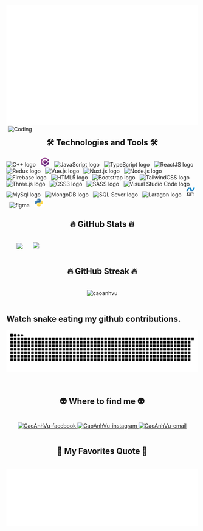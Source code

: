<!-- AndyVuCoder -->
<a href="#" target="_blank">
  <img src="svg/caoanhvu.svg" width="1100" alt="CaoAnhVu-official" />
</a>
<img align="right" alt="Coding" src="https://images-wixmp-ed30a86b8c4ca887773594c2.wixmp.com/f/ceab6b05-066e-4f6b-82ab-d8d718e2cbb5/da69dzf-11f146e8-481e-4ace-bfea-2a8fa094a416.gif?token=eyJ0eXAiOiJKV1QiLCJhbGciOiJIUzI1NiJ9.eyJzdWIiOiJ1cm46YXBwOjdlMGQxODg5ODIyNjQzNzNhNWYwZDQxNWVhMGQyNmUwIiwiaXNzIjoidXJuOmFwcDo3ZTBkMTg4OTgyMjY0MzczYTVmMGQ0MTVlYTBkMjZlMCIsIm9iaiI6W1t7InBhdGgiOiJcL2ZcL2NlYWI2YjA1LTA2NmUtNGY2Yi04MmFiLWQ4ZDcxOGUyY2JiNVwvZGE2OWR6Zi0xMWYxNDZlOC00ODFlLTRhY2UtYmZlYS0yYThmYTA5NGE0MTYuZ2lmIn1dXSwiYXVkIjpbInVybjpzZXJ2aWNlOmZpbGUuZG93bmxvYWQiXX0.0AV7OXHT-kFbJAHvGSm9oKF31qvYzymwODMDUu6RVZc" alt="Coding", width="500"/>
<!-- <img align="right" alt="Coding" width="400" src="https://raw.githubusercontent.com/devSouvik/devSouvik/master/gif3.gif"> -->
<h2 align="center">🛠 Technologies and Tools 🛠</h2>


<!-- https://simpleicons.org/ -->

<span><img src="https://img.shields.io/badge/C++-282C34?logo=c%2B%2B&logoColor=75B8ED" alt="C++ logo" title="C++" height="25" /></span>
&nbsp;
<span><img src="https://raw.githubusercontent.com/devicons/devicon/master/icons/csharp/csharp-original.svg" alt="csharp" width="25" height="25"/></span>
&nbsp;
<span><img src="https://img.shields.io/badge/JavaScript-282C34?logo=javascript&logoColor=F7DF1E" alt="JavaScript logo" title="JavaScript" height="25" /></span>
&nbsp;
<span><img src="https://img.shields.io/badge/TypeScript-282C34?logo=typescript&logoColor=3178C6" alt="TypeScript logo" title="TypeScript" height="25" /></span>
&nbsp;
<span><img src="https://img.shields.io/badge/ReactJS-282C34?logo=react&logoColor=61DAFB" alt="ReactJS logo" title="ReactJS" height="25" /></span>
&nbsp;
<span><img src="https://img.shields.io/badge/Redux-282C34?logo=redux&logoColor=764ABC" alt="Redux logo" title="Redux" height="25" /></span>
&nbsp;
<span><img src="https://img.shields.io/badge/Vue.js-282C34?logo=vue.js&logoColor=4FC08D" alt="Vue.js logo" title="Vue.js" height="25" /></span>
&nbsp;
<span><img src="https://img.shields.io/badge/Nuxt.js-282C34?logo=nuxt.js&logoColor=4FC08D" alt="Nuxt.js logo" title="Nuxt.js" height="25" /></span>
&nbsp;
<span><img src="https://img.shields.io/badge/Node.js-282C34?logo=node.js&logoColor=00F200" alt="Node.js logo" title="Node.js" height="25" /></span>
&nbsp;
<span><img src="https://img.shields.io/badge/Firebase-282C34?logo=firebase&logoColor=FFCA28" alt="Firebase logo" title="Firebase" height="25" /></span>
&nbsp;
<span><img src="https://img.shields.io/badge/HTML5-282C34?logo=html5&logoColor=E34F26" alt="HTML5 logo" title="HTML5" height="25" /></span>
&nbsp;
<span><img src="https://img.shields.io/badge/Bootstrap-282C34?logo=bootstrap&logoColor=7952B3" alt="Bootstrap logo" title="Bootstrap" height="25" /></span>
&nbsp;
<span><img src="https://img.shields.io/badge/Tailwind%20CSS-282C34?logo=tailwind-css&logoColor=38B2AC" alt="TailwindCSS logo" title="TailwindCSS" height="25" /></span>
&nbsp;
<span><img src="https://img.shields.io/badge/Three.js-282C34?logo=three.js&logoColor=FFFFFF" alt="Three.js logo" title="Three.js" height="25" /></span>
&nbsp;
<span><img src="https://img.shields.io/badge/CSS3-282C34?logo=css3&logoColor=1572B6" alt="CSS3 logo" title="CSS3" height="25" /></span>
&nbsp;
<span><img src="https://img.shields.io/badge/Sass-282C34?logo=sass&logoColor=CC6699" alt="SASS logo" title="SASS" height="25" /></span>
&nbsp;
<span><img src="https://img.shields.io/badge/VS%20Code-282C34?logo=visual-studio-code&logoColor=007ACC" alt="Visual Studio Code logo" title="Visual Studio Code" height="25" /></span>
&nbsp;
<span><img src="https://img.shields.io/badge/MySQL-282C34?logo=mysql&logoColor=007ACC" alt="MySql logo" title="MySql" height="25" /></span>
&nbsp;
<span><img src="https://img.shields.io/badge/MongoDB-282C34?logo=mongodb&logoColor=47A248" alt="MongoDB logo" title="MongoDB" height="25" /></span>
&nbsp;
<span><img src="https://img.shields.io/badge/SQL%20Server-282C34?logo=microsoft-sql-server&logoColor=FFCA28" alt="SQL Sever logo" title="sql sever" height="25" /></span>
&nbsp;
<span><img src="https://img.shields.io/badge/Laragon-282C34?logo=laragon&logoColor=007ACC" alt="Laragon logo" title="Laragon" height="25" /></span>
&nbsp;
<span><img src="https://raw.githubusercontent.com/devicons/devicon/master/icons/dot-net/dot-net-original-wordmark.svg" alt="dotnet" width="25" height="25"/></span>
&nbsp;
<span><img src="https://www.vectorlogo.zone/logos/figma/figma-icon.svg" alt="figma" width="25" height="25"/></span>
&nbsp;
<span><img src="https://raw.githubusercontent.com/devicons/devicon/master/icons/python/python-original.svg" alt="python" width="25" height="25"/></span>
<br>

<h2 align="center">🔥 GitHub Stats 🔥</h2>
<!-- https://github.com/anuraghazra/github-readme-stats -->
<br>
<div align=center>
  <a href="#" title="CaoAnhVu">
    <img width="315" align="center" src="https://github-readme-stats.vercel.app/api/top-langs/?username=CaoAnhVu&hide=c%23,powershell,Mathematica,Ruby,Objective-C,Objective-C%2b%2b,Cuda&title_color=61dafb&text_color=ffffff&icon_color=61dafb&bg_color=20232a&langs_count=8&layout=compact&border_color=61dafb&hide_border=true" />
  </a>
  <a href="#" title="CaoAnhVu">
    <img align="right" width="434" src="https://github-readme-stats.vercel.app/api?username=CaoAnhVu&show_icons=true&theme=react&border_color=61dafb&hide_border=true" />
  </a>
</div>
<br>
<h2 align="center">🔥 GitHub Streak 🔥</h2>
<!-- https://github.com/anuraghazra/github-readme-streak -->
<br>
<div align=center>
  <a align="center"><img align="center" src="https://github-readme-streak-stats.herokuapp.com/?user=caoanhvu&theme=dark" alt="caoanhvu" /></a>
</div>
<br>

## Watch snake eating my github contributions.

![Snake animation](https://raw.githubusercontent.com/caoanhvu/caoanhvu/output/github-contribution-grid-snake-dark.svg)

<br>
<h2 align="center">👽 Where to find me 👽</h2>
<br>
<!-- https://icons8.com -->
<div align="center">
  <a href="https://www.facebook.com/C.ahzuu/" target="blank">
    <img src="https://img.icons8.com/bubbles/100/000000/facebook-new.png" alt="CaoAnhVu-facebook" />
  </a>
  <!-- <a href="https://www.linkedin.com/in/" target="blank">
    <img src="https://img.icons8.com/bubbles/100/000000/linkedin.png" alt="CaoAnhVu-linkedin" />
  </a> -->
  <a href="https://www.instagram.com/_bridget.129/" target="blank">
    <img src="https://img.icons8.com/bubbles/100/000000/instagram.png" alt="CaoAnhVu-instagram" />
  </a>
  <a href="mailto:anhvuktnh@gmail.com" target="top">
    <img src="https://img.icons8.com/bubbles/100/000000/apple-mail.png" alt="CaoAnhVu-email" />
  </a>
</div>

<!-- <br>

<h2 align="center">📖 My MERN Stack Advanced Course 📖</h2>
<br>
<p>
  <a href="https://youtu.be/63opfUkPq6k" target="_blank">
    <strong>☕ Học lập trình MERN Stack Nâng Cao (NodeJS, ReactJS, ExpressJS, MongoDB)</strong>
  </a>
</p>
<p><strong>☕ Đây là một khóa học mà mình đã làm cực kỳ tâm huyết, với phong cách dạy lập trình làm dự án thực tế, chuyên nghiệp. Để các bạn có một hành trang kiến thức vững chắc cho hành trình sự nghiệp làm lập trình viên trong tương lai nhé.</strong></p>
<p><strong>☕ Vì mỗi lần mở lớp online dạy trực tiếp này mình chỉ nhận số lượng rất ít bạn để đảm bảo chất lượng học, nên là các bạn quan tâm thì cứ thoải mái liên hệ với mình sớm để đăng ký giữ chỗ cho những lớp tiếp theo nha!</strong></p>
<p>
  <strong>🔗 Link giới thiệu chi tiết: <a href="https://youtu.be/63opfUkPq6k" target="_blank">Lập Trình MERN Stack Nâng Cao - Học Thực Tế Để Đi Làm</a></strong>
  <br>
  <strong>🔗 Liên hệ với mình tại Facebook: <a href="https://www.facebook.com/trungquandev" target="_blank">https://www.facebook.com/trungquandev</a></strong>
  <br>
  <strong>📧 Hoặc Email: <a href="mailto:trungquandev.official@gmail.com" target="_top">trungquandev.official@gmail.com</a></strong>
</p>
<a href="https://youtu.be/63opfUkPq6k" target="_blank">
  <img src="images/fair-mern-stack-advanced-banner-trungquandev-scaled.jpeg" width="1200" alt="trungquandev-official" />
</a> -->

<br>
<h2 align="center">📑 My Favorites Quote 📑</h2>
<br>
<a href="#" target="_blank">
  <img src="svg/caoanhvu-quotes.svg" width="846" height="150" alt="CaoAnhVu-official" />
</a>

<!--
**CaoAnhVu/CaoAnhVu** is a ✨ _special_ ✨ repository because its `README.md` (this file) appears on your GitHub profile.

Here are some ideas to get you started:

- 🔭 I’m currently working on ...
- 🌱 I’m currently learning ...
- 👯 I’m looking to collaborate on ...
- 🤔 I’m looking for help with ...
- 💬 Ask me about ...
- 📫 How to reach me: ...
- 😄 Pronouns: ...
- ⚡ Fun fact: ...
-->
